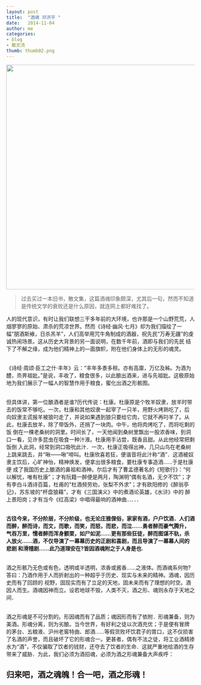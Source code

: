 ```yaml
---
layout: post
title:  "酒魂 邓洪平 "
date:   2014-11-04 
author: me
categories: 
- blog
- 散文流
thumb: thumb02.png
---
```



<img src="http://liubai.qiniudn.com/jiu.jpg" style="width:600px;height=200px">


>  过去买过一本旧书，散文集，这篇酒魂印象颇深，尤其后一句，然而不知道是传统文学的衰败还是什么原因，就连网上都好难找了。

<!--more-->

人的现代意识，有时让我们联想三干多年前的大环境，也许那是一个山野荒荒，人烟寥寥的原始、肃杀的荒凉世界。然而《诗经·幽风·七月》却为我们描绘了一 幅“朋酒斯飨，日杀羔羊”，人们高举用咒牛角制成的酒器，祝先民“万寿无疆”的虔诚热闹场景。这从历史大背景的另一面说明，在数千年前，酒即与我们的先民 结下了不解之缘，成为他们精神上的—面旗帜，附在他们身体上的无形的魂灵。<br><br>

《诗经·周颂·臣工之什·丰年》云：“丰年多黍多稌。亦有高廪，万亿及秭。为酒为醴，烝畀祖妣。”是说，丰收了，粮食很多，以此酿出酒来，进与先祖妣。这极原始地为我们展示了一幅人的智慧作用于粮食，蜜化出酒之形骸图。<br><br>


但具体讲，第一位酿酒者是谁?历代传说：杜康。杜康原是个牧羊奴隶，放羊时带去的饭常不够吃。一次，杜康和其他奴隶一起宰了一只羊，用野火烤熟吃了，后 向奴隶主谎报羊被狼叼走了，并说如果遇到狼只要给它肉，它就不再叼羊了。从此，杜康去放羊，除了带饭外，还捎了一块肉。中午，他将肉烤吃了，而将吃剩的饭 倒在一棵老桑树的洞里。时间长了，一天他闻到桑树里飘出一股浓香味，到洞口一看，见许多昆虫在吸食一种汁液。杜康用手沾尝，既香且甜。从此他经常把剩饭倒 入此洞，经常到洞口吸吮此汁．一次，杜康正吸得出神，几只山鸟在老桑树上跳来跳去，并“啾——啾”啼叫。杜康欣喜若狂，便谐音将此汁称“酒”．这酒被奴隶主饮后，心旷神怡，精神焕发，便拿出很多粮食，要杜康专事造酒……于是杜康便 成了我国历史上酿酒的鼻祖和酒神。尔后才有了曹孟德著名的《短歌行》：“何以解忧，唯有杜康”；才有阮籍一醉便是两月，陶渊明“偶有名酒，无夕不饮”；才有李白斗酒诗百篇，杜甫的“杜酒频劳劝，张梨不外求”；才有欧阳修的《醉翁亭记》，苏东坡的“杯盘狼藉”，才有《三国演义》中的煮酒论英雄，《水浒》中的 醉上景阳岗；才有当今《红高梁》中唱得最响的酒神曲…．．．<br><br>

 <b> 古往今来，不分阶层，不分阶级，也无论庄雅俚俗，家家有酒，户户饮酒．人们酒而醉，醉而诗，而文，而歌，而笑，而怒，而悲，而泣……勇者醉而豪气腾升， 气吞万里，懦者醉而浑身颤栗，如尸如泥……更有那些狂徒，醉而图谋不轨，杀人放火……酒，不仅导演了一幕幕历史的正剧和喜剧，而且导演了一幕幕人间的悲剧 和滑稽剧……此乃道理安在?皆因酒魂附之于人身是也. </b>
<br><br> 

酒之形骸乃无色或有色，透明或半透明，浓香或酱香……之液体。而酒魂系何物?答曰：乃酒作用于人而折射出的一种超乎于历史、现实与未来的精神。酒魂，因历 史而有了回顾的 视野，固现实而有了立足的天地，固未来而有了理想的时空。酒因人而生。酒魂因神而立。设若地球不毁，人类不灭，酒之形、魂则永存于天地之间．<br><br>

酒之形魂是不可分割的。形因魂而有了品质；魂因形而有了依附．形魂兼备，则为美酒。形魂分离，则为劣酿。当今世界，有好利之徒以次酒充优；于是便有冒牌 的茅台、五粮液、沪州老窖特曲、郎酒……等假货败坏饮君子的胃口，这不仅损害了名酒的声誉，而且破坏了它的形魂合一。更甚者，偶有不法之徒，将工业酒精掺 水为“酒”，不仅骗取了饮者的钱财，还夺去了饮者的生命．这就严重地给酒的生存带来了威胁．为此，我们必须为酒招魂，必须为酒之形魂兼备大声疾呼：

## 归来吧，酒之魂魄！合一吧，酒之形魂！ ##

